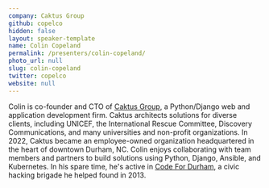 ```yaml
---
company: Caktus Group
github: copelco
hidden: false
layout: speaker-template
name: Colin Copeland
permalink: /presenters/colin-copeland/
photo_url: null
slug: colin-copeland
twitter: copelco
website: null
---
```

Colin is co-founder and CTO of [Caktus Group](https://www.caktusgroup.com/), a Python/Django web and application development firm. Caktus architects solutions for diverse clients, including UNICEF, the International Rescue Committee, Discovery Communications, and many universities and non-profit organizations. In 2022, Caktus became an employee-owned organization headquartered in the heart of downtown Durham, NC. Colin enjoys collaborating with team members and partners to build solutions using Python, Django, Ansible, and Kubernetes. In his spare time, he's active in [Code For Durham](https://codefordurham.com/), a civic hacking brigade he helped found in 2013.
